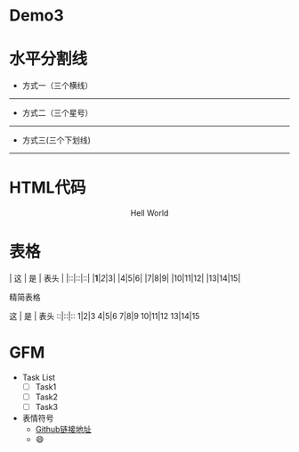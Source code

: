 # Demo3

# 水平分割线
	
- 方式一（三个横线）

---

- 方式二（三个星号）

***

- 方式三(三个下划线)

___
	
# HTML代码

<p align = "center">Hell World</p>

# 表格

| 这  | 是  | 表头 |
|::|::|::|
|**1**|*2*|3|
|4|5|6|
|7|8|9|
|10|11|12|
|13|14|15|

精简表格

 这  | 是  | 表头 
::|::|::
1|2|3
4|5|6
7|8|9
10|11|12
13|14|15

# GFM

- Task List
	- [ ] Task1
	- [ ] Task2
	- [ ] Task3

- 表情符号
	- [Github链接地址]
	- :smile:
	
[Github链接地址]:https://www.webpagefx.com/tools/emoji-cheat-sheet/